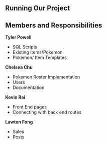 ## Running Our Project 


## Members and Responsibilities

**Tyler Powell**
- SQL Scripts
- Existing Items/Pokemon
- Pokemon/ Item Templates

**Chelsea Chu**
- Pokemon Roster Implementation
- Users
- Documentation

**Kevin Rai**
- Front End pages
- Connecting with back end routes

**Lawton Fong**
- Sales
- Posts

